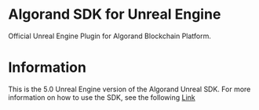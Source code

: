 # Algorand SDK for Unreal Engine
Official Unreal Engine Plugin for Algorand Blockchain Platform.

# Information
This is the 5.0 Unreal Engine version of the Algorand Unreal SDK. For more information on how to use the SDK, see the following [Link](https://github.com/ShoshaDev/Algorand-Unreal-Engine-SDK/blob/master/Algorand%20Unreal%20SDK%20Documentation.md)
